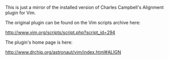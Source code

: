 This is just a mirror of the installed version of Charles Campbell's Alignment
plugin for Vim.

The original plugin can be found on the Vim scripts archive here:

<http://www.vim.org/scripts/script.php?script_id=294>

The plugin's home page is here:

<http://www.drchip.org/astronaut/vim/index.html#ALIGN>
